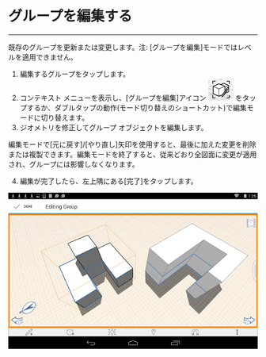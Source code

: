 

# グループを編集する

---

既存のグループを更新または変更します。注: [グループを編集]モードではレベルを適用できません。

1. 編集するグループをタップします。
2. コンテキスト メニューを表示し、[グループを編集]アイコン ![](Images/GUID-1775EC3C-EB94-47D4-91D9-E4EB0D076D63-low.png) をタップするか、ダブルタップの動作(モード切り替えのショートカット)で編集モードに切り替えます。
3. ジオメトリを修正してグループ オブジェクトを編集します。

編集モードで[元に戻す]/[やり直し]矢印を使用すると、最後に加えた変更を削除または複製できます。編集モードを終了すると、従来どおり全図面に変更が適用され、グループには影響しなくなります。

4. 編集が完了したら、左上隅にある[完了]をタップします。

![](Images/GUID-021DA756-41A1-4D1D-9950-0F703A002E34-low.png)

